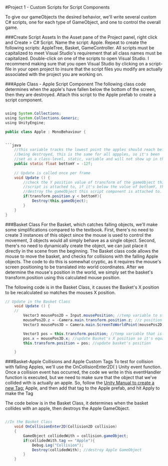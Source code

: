 #Project 1 - Custom Scripts for Script Components

To give our gameObjects the desired behavior, we'll write several custom C# scripts, one for each type of GameObject, and one to control the overall game.  

###Create Script Assets
In the Asset pane of the Project panel, right click and Create > C# Script.  Name the script: Apple.  Repeat to create the following scripts:  AppleTree, Basket, GameController.  All scripts must be capitalized to meet Visual Studio's requirement that all class names must be capitalized.   Double-click on one of the scripts to open Visual Studio.  I recommend making sure that you open Visual Studio by clicking on a script-file in your open project to insure that the script files you modify are actually associated with the project you are working on.  

###Apple Class - Apple Script Component
The following class code determines when the apple's have fallen below the bottom of the screen, then they are destroyed.
Attach this script to the Apple prefab to create a script component.  


```java

using System.Collections;
using System.Collections.Generic;
using UnityEngine;

public class Apple : MonoBehaviour {


```java
    //this variable tracks the lowest point the apples should reach before 
    //being destroyed, this is the same for all appples, so it's been
    //set as a class-level, static, variable and will not show up in the inspector.
    public static float bottomY = -12f;
	
	// Update is called once per frame
	void Update () {
        //check the Y position value of transform of the gameObject this 
        //script is attached to, if it's below the value of bottomY, then
        //destroy the gameObject this script component is attached to.
        if(transform.position.y < bottomY){
            Destroy(this.gameObject);
        }
	}
}

```

###Basket Class
For the Basket, which catches falling objects, we'll make some simplifications compared to the textbook.  First, there's no need to create 3 instances of this object since the mouse is used to control the movement, 3 objects would all simply behave as a single object.  Second, there's no need to dynamically create the object, we can just place it directly in the scene from the beginning.  The Basket class code allows the mouse to move the basket, and checks for collisions with the falling Apple objects.  The code to do this is somewhat cryptic, as it requires the mouse's screen positioning to be translated into world coordinates.  After we determine the mouse's position in the world, we simply set the basket's transform.position using this calculated mouse position. 

The following code is in the Basket Class, it causes the Basket's X position to be recalculated so matches the mouses X position.   

	

```java
// Update in the Basket Class
	void Update () {
	//
        Vector3 mousePos2D = Input.mousePosition; //temp variable to store the mousePosition on the screen
        mousePos2D.z = -Camera.main.transform.position.z; //z position caclulation based on camera z position
        Vector3 mousePos3D = Camera.main.ScreenToWorldPoint(mousePos2D); //calculate the mouse position inside the world space coordinate system

        Vector3 pos = this.transform.position; //temp variable that is the Basket's current position
        pos.x = mousePos3D.x; //update Basket's X position so it's equal to mouseX
        this.transform.position = pos; //update basket's position

	}
```


###Basket-Apple Collisions and Apple Custom Tags
To test for collision with falling Apples, we'll use the OnCollisionEnter2D( ) Unity event function.  Once a collision event has occurred, the code we write in this eventHandler function is executed, but we need to make sure that the object that we've collided with is actually an apple. So, follow the [Unity Manual to create a new Tag:](https://docs.unity3d.com/Manual/Tags.html) Apple, and then add that tag to the Apple prefab, and hit Apply to make the Tag 

The code below is in the Basket Class, it determines when the basket collides with an apple, then destroys the Apple GameObject.

```java

//In the Basket Class
    void OnCollisionEnter2D(Collision2D collision)
    {
        GameObject collidedWith = collision.gameObject;
        if(collidedWith.tag == "Apple"){
            Debug.Log("Collision");
            Destroy(collidedWith); //destroy Apple GameObject
        }
    }



```

  
